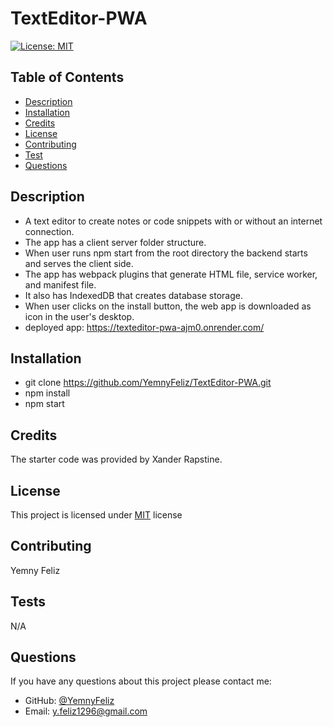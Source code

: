 # TextEditor-PWA

[![License: MIT](https://img.shields.io/badge/License-MIT-yellow.svg)](https://opensource.org/licenses/MIT)
  
   

  ## Table of Contents
  - [Description](#description)
  - [Installation](#installation)
  - [Credits](#credits)
  - [License](#license)
  - [Contributing](#contributing)
  - [Test](#tests)
  - [Questions](#questions)

  ## Description
  - A text editor to create notes or code snippets with or without an internet connection.
  - The app has a client server folder structure.
  - When user runs npm start from the root directory the backend starts and serves the client side.
  - The app has webpack plugins that generate HTML file, service worker, and manifest file.
  - It also has IndexedDB that creates database storage.
  - When user clicks on the install button, the web app is downloaded as icon in the user's desktop.
  - deployed app: https://texteditor-pwa-ajm0.onrender.com/ 


  ## Installation
  - git clone https://github.com/YemnyFeliz/TextEditor-PWA.git
  - npm install
  - npm start
 

  ## Credits
  The starter code was provided by Xander Rapstine.

  ## License
  This project is licensed under [MIT](https://opensource.org/licenses/MIT) license

  ## Contributing
 Yemny Feliz

  ## Tests
  N/A

  ## Questions
  If you have any questions about this project please contact me:
  - GitHub: [@YemnyFeliz](https://github.com/YemnyFeliz)
  - Email: y.feliz1296@gmail.com